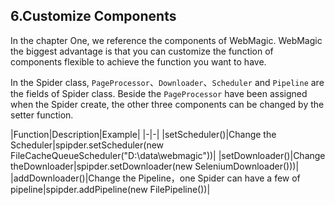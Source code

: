 ## 6.Customize Components
In the chapter One, we reference the components of WebMagic. WebMagic the biggest advantage is that you can customize the function of components flexible to achieve the function you want to have.

In the Spider class, `PageProcessor`、`Downloader`、`Scheduler` and `Pipeline` are the fields of Spider class. Beside the `PageProcessor` have been assigned when the Spider create, the other three components can be changed by the setter function.

|Function|Description|Example|
|-|-|
|setScheduler()|Change the Scheduler|spipder.setScheduler(new FileCacheQueueScheduler("D:\\data\\webmagic"))|
|setDownloader()|Change theDownloader|spipder.setDownloader(new SeleniumDownloader()))|
|addDownloader()|Change the Pipeline，one Spider can have a few of pipeline|spipder.addPipeline(new FilePipeline())|
